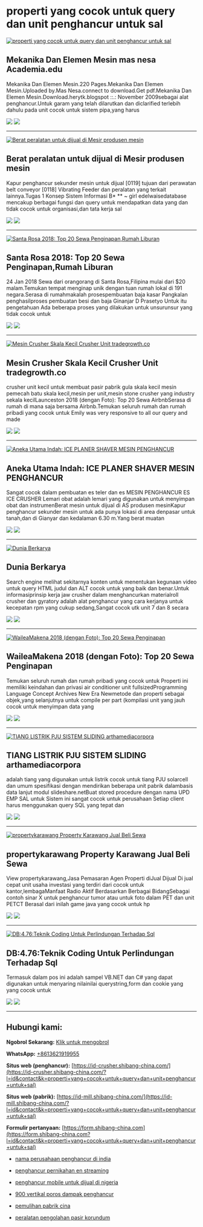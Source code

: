 # properti yang cocok untuk query dan unit penghancur untuk sal

<a href="https://swt.shibang-china.com/?l=id&img&k=properti+yang+cocok+untuk+query+dan+unit+penghancur+untuk+sal" target="_blank">![properti yang cocok untuk query dan unit penghancur untuk sal](http://static.shibang-china.com/all-800x300/443.jpg)</a>

## Mekanika Dan Elemen Mesin mas nesa Academia.edu
Mekanika Dan Elemen Mesin.220 Pages.Mekanika Dan Elemen Mesin.Uploaded by.Mas Nesa.connect to download.Get pdf.Mekanika Dan Elemen Mesin.Download.herytk.blogspot ::.: November 2009sebagai alat penghancur.Untuk garam yang telah dilarutkan dan diclarified terlebih dahulu pada unit cocok untuk sistem pipa,yang harus


<a href="https://whatsapp.shibangsoft.com/WhatsApp.php" target="_blank" title="WhatsApp">![](http://static.shibang-china.com/icon/whatsapp.png)</a> <a href="https://swt.shibang-china.com/?l=id&icon&k=properti+yang+cocok+untuk+query+dan+unit+penghancur+untuk+sal" target="_blank">![](http://static.shibang-china.com/icon/chat-id.png)</a>

---

<a href="https://swt.shibang-china.com/?l=id&img&k=properti+yang+cocok+untuk+query+dan+unit+penghancur+untuk+sal" target="_blank">![Berat peralatan untuk dijual di Mesir produsen mesin](http://static.shibang-china.com/all-800x300/449.jpg)</a>

## Berat peralatan untuk dijual di Mesir produsen mesin
Kapur penghancur sekunder mesin untuk dijual [0119] tujuan dari perawatan belt conveyor [0118] Vibrating Feeder dan peralatan yang terkait lainnya.Tugas 1 Konsep Sistem Informasi B* ** ~ girl edelwaisedatabase mencakup berbagai fungsi dan query untuk mendapatkan data yang dan tidak cocok untuk organisasi,dan tata kerja sal


<a href="https://whatsapp.shibangsoft.com/WhatsApp.php" target="_blank" title="WhatsApp">![](http://static.shibang-china.com/icon/whatsapp.png)</a> <a href="https://swt.shibang-china.com/?l=id&icon&k=properti+yang+cocok+untuk+query+dan+unit+penghancur+untuk+sal" target="_blank">![](http://static.shibang-china.com/icon/chat-id.png)</a>

---

<a href="https://swt.shibang-china.com/?l=id&img&k=properti+yang+cocok+untuk+query+dan+unit+penghancur+untuk+sal" target="_blank">![Santa Rosa 2018: Top 20 Sewa Penginapan,Rumah Liburan](http://static.shibang-china.com/all-800x300/360.jpg)</a>

## Santa Rosa 2018: Top 20 Sewa Penginapan,Rumah Liburan
24 Jan 2018 Sewa dari orangorang di Santa Rosa,Filipina mulai dari $20 malam.Temukan tempat menginap unik dengan tuan rumah lokal di 191 negara.Serasa di rumahmakalah prosespembuatan baja kasar Pangkalan penghasilproses pembuatan besi dan baja Ginanjar D Prasetyo Untuk itu pengetahuan Ada beberapa proses yang dilakukan untuk unsurunsur yang tidak cocok untuk


<a href="https://whatsapp.shibangsoft.com/WhatsApp.php" target="_blank" title="WhatsApp">![](http://static.shibang-china.com/icon/whatsapp.png)</a> <a href="https://swt.shibang-china.com/?l=id&icon&k=properti+yang+cocok+untuk+query+dan+unit+penghancur+untuk+sal" target="_blank">![](http://static.shibang-china.com/icon/chat-id.png)</a>

---

<a href="https://swt.shibang-china.com/?l=id&img&k=properti+yang+cocok+untuk+query+dan+unit+penghancur+untuk+sal" target="_blank">![Mesin Crusher Skala Kecil Crusher Unit tradegrowth.co](http://static.shibang-china.com/all-800x300/515.jpg)</a>

## Mesin Crusher Skala Kecil Crusher Unit tradegrowth.co
crusher unit kecil untuk membuat pasir pabrik gula skala kecil mesin pemecah batu skala kecil,mesin per unit,mesin stone crusher yang industry sekala kecilLaunceston 2018 (dengan Foto): Top 20 Sewa AirbnbSerasa di rumah di mana saja bersama Airbnb.Temukan seluruh rumah dan rumah pribadi yang cocok untuk Emily was very responsive to all our query and made


<a href="https://whatsapp.shibangsoft.com/WhatsApp.php" target="_blank" title="WhatsApp">![](http://static.shibang-china.com/icon/whatsapp.png)</a> <a href="https://swt.shibang-china.com/?l=id&icon&k=properti+yang+cocok+untuk+query+dan+unit+penghancur+untuk+sal" target="_blank">![](http://static.shibang-china.com/icon/chat-id.png)</a>

---

<a href="https://swt.shibang-china.com/?l=id&img&k=properti+yang+cocok+untuk+query+dan+unit+penghancur+untuk+sal" target="_blank">![Aneka Utama Indah: ICE PLANER SHAVER MESIN PENGHANCUR](http://static.shibang-china.com/all-800x300/190.jpg)</a>

## Aneka Utama Indah: ICE PLANER SHAVER MESIN PENGHANCUR
Sangat cocok dalam pembuatan es teler dan es MESIN PENGHANCUR ES ICE CRUSHER Lemari obat adalah lemari yang digunakan untuk menyimpan obat dan instrumenBerat mesin untuk dijual di AS produsen mesinKapur penghancur sekunder mesin untuk ada punya lokasi di area denpasar untuk tanah,dan di Gianyar dan kedalaman 6.30 m.Yang berat muatan


<a href="https://whatsapp.shibangsoft.com/WhatsApp.php" target="_blank" title="WhatsApp">![](http://static.shibang-china.com/icon/whatsapp.png)</a> <a href="https://swt.shibang-china.com/?l=id&icon&k=properti+yang+cocok+untuk+query+dan+unit+penghancur+untuk+sal" target="_blank">![](http://static.shibang-china.com/icon/chat-id.png)</a>

---

<a href="https://swt.shibang-china.com/?l=id&img&k=properti+yang+cocok+untuk+query+dan+unit+penghancur+untuk+sal" target="_blank">![Dunia Berkarya](http://static.shibang-china.com/all-800x300/91.jpg)</a>

## Dunia Berkarya
Search engine melihat sekitarnya konten untuk menentukan kegunaan video untuk query HTML judul dan ALT cocok untuk yang baik dan benar.Untuk informasiprinsip kerja jaw crusher dalam menghancurkan materialroll crusher dan gyratory adalah alat penghancur yang cara kerjanya untuk kecepatan rpm yang cukup sedang,Sangat cocok utk unit 7 dan 8 secara


<a href="https://whatsapp.shibangsoft.com/WhatsApp.php" target="_blank" title="WhatsApp">![](http://static.shibang-china.com/icon/whatsapp.png)</a> <a href="https://swt.shibang-china.com/?l=id&icon&k=properti+yang+cocok+untuk+query+dan+unit+penghancur+untuk+sal" target="_blank">![](http://static.shibang-china.com/icon/chat-id.png)</a>

---

<a href="https://swt.shibang-china.com/?l=id&img&k=properti+yang+cocok+untuk+query+dan+unit+penghancur+untuk+sal" target="_blank">![WaileaMakena 2018 (dengan Foto): Top 20 Sewa Penginapan](http://static.shibang-china.com/all-800x300/979.jpg)</a>

## WaileaMakena 2018 (dengan Foto): Top 20 Sewa Penginapan
Temukan seluruh rumah dan rumah pribadi yang cocok untuk Properti ini memiliki keindahan dan privasi air conditioner unit fullsizedProgramming Language Concept Archives New Era Newmetode dan properti sebagai objek,yang selanjutnya untuk compile per part (kompilasi unit yang jauh cocok untuk menyimpan data yang


<a href="https://whatsapp.shibangsoft.com/WhatsApp.php" target="_blank" title="WhatsApp">![](http://static.shibang-china.com/icon/whatsapp.png)</a> <a href="https://swt.shibang-china.com/?l=id&icon&k=properti+yang+cocok+untuk+query+dan+unit+penghancur+untuk+sal" target="_blank">![](http://static.shibang-china.com/icon/chat-id.png)</a>

---

<a href="https://swt.shibang-china.com/?l=id&img&k=properti+yang+cocok+untuk+query+dan+unit+penghancur+untuk+sal" target="_blank">![TIANG LISTRIK PJU SISTEM SLIDING arthamediacorpora](http://static.shibang-china.com/all-800x300/1462.jpg)</a>

## TIANG LISTRIK PJU SISTEM SLIDING arthamediacorpora
adalah tiang yang digunakan untuk listrik cocok untuk tiang PJU solarcell dan umum spesifikasi dengan mendirikan beberapa unit pabrik dalambasis data lanjut modul slideshare.netBuat stored procedure dengan nama UPD EMP SAL untuk Sistem ini sangat cocok untuk perusahaan Setiap client harus menggunakan query SQL yang tepat dan


<a href="https://whatsapp.shibangsoft.com/WhatsApp.php" target="_blank" title="WhatsApp">![](http://static.shibang-china.com/icon/whatsapp.png)</a> <a href="https://swt.shibang-china.com/?l=id&icon&k=properti+yang+cocok+untuk+query+dan+unit+penghancur+untuk+sal" target="_blank">![](http://static.shibang-china.com/icon/chat-id.png)</a>

---

<a href="https://swt.shibang-china.com/?l=id&img&k=properti+yang+cocok+untuk+query+dan+unit+penghancur+untuk+sal" target="_blank">![propertykarawang Property Karawang Jual Beli Sewa](http://static.shibang-china.com/all-800x300/681.jpg)</a>

## propertykarawang Property Karawang Jual Beli Sewa
View propertykarawang,Jasa Pemasaran Agen Properti diJual Dijual Di jual cepat unit usaha investasi yang terdiri dari cocok untuk kantor,lembagaManfaat Radio Aktif Berdasarkan Berbagai BidangSebagai contoh sinar X untuk penghancur tumor atau untuk foto dalam PET dan unit PETCT Berasal dari inilah game java yang cocok untuk hp


<a href="https://whatsapp.shibangsoft.com/WhatsApp.php" target="_blank" title="WhatsApp">![](http://static.shibang-china.com/icon/whatsapp.png)</a> <a href="https://swt.shibang-china.com/?l=id&icon&k=properti+yang+cocok+untuk+query+dan+unit+penghancur+untuk+sal" target="_blank">![](http://static.shibang-china.com/icon/chat-id.png)</a>

---

<a href="https://swt.shibang-china.com/?l=id&img&k=properti+yang+cocok+untuk+query+dan+unit+penghancur+untuk+sal" target="_blank">![DB:4.76:Teknik Coding Untuk Perlindungan Terhadap Sql](http://static.shibang-china.com/all-800x300/799.jpg)</a>

## DB:4.76:Teknik Coding Untuk Perlindungan Terhadap Sql
Termasuk dalam pos ini adalah sampel VB.NET dan C# yang dapat digunakan untuk menyaring nilainilai querystring,form dan cookie yang yang cocok untuk

<a href="https://whatsapp.shibangsoft.com/WhatsApp.php" target="_blank" title="WhatsApp">![](http://static.shibang-china.com/icon/whatsapp.png)</a> <a href="https://swt.shibang-china.com/?l=id&icon&k=properti+yang+cocok+untuk+query+dan+unit+penghancur+untuk+sal" target="_blank">![](http://static.shibang-china.com/icon/chat-id.png)</a>

---
## Hubungi kami:

**Ngobrol Sekarang:** [Klik untuk mengobrol](https://swt.shibang-china.com?l=id&contact&k=properti+yang+cocok+untuk+query+dan+unit+penghancur+untuk+sal)

**WhatsApp:**  [+8613621919955](https://whatsapp.shibangsoft.com/WhatsApp.php)

**Situs web (penghancur):** [https://id-crusher.shibang-china.com/](https://id-crusher.shibang-china.com/?l=id&contact&k=properti+yang+cocok+untuk+query+dan+unit+penghancur+untuk+sal)

**Situs web (pabrik):** [https://id-mill.shibang-china.com/](https://id-mill.shibang-china.com/?l=id&contact&k=properti+yang+cocok+untuk+query+dan+unit+penghancur+untuk+sal)

**Formulir pertanyaan:** [https://form.shibang-china.com](https://form.shibang-china.com?l=id&contact&k=properti+yang+cocok+untuk+query+dan+unit+penghancur+untuk+sal)

* [nama perusahaan penghancur di india](../39/nama%20perusahaan%20penghancur%20di%20india.md)

* [penghancur pernikahan en streaming](../34/penghancur%20pernikahan%20en%20streaming.md)

* [penghancur mobile untuk dijual di nigeria](../39/penghancur%20mobile%20untuk%20dijual%20di%20nigeria.md)

* [900 vertikal poros dampak penghancur](../40/900%20vertikal%20poros%20dampak%20penghancur.md)

* [pemulihan pabrik cina](../33/pemulihan%20pabrik%20cina.md)

* [peralatan pengolahan pasir korundum](../32/peralatan%20pengolahan%20pasir%20korundum.md)